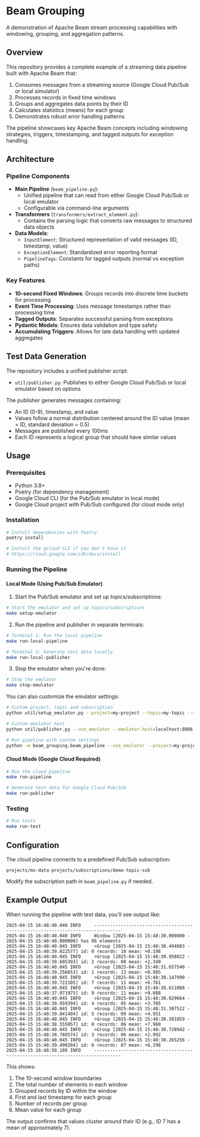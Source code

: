 # Beam Grouping

A demonstration of Apache Beam stream processing capabilities with windowing, grouping, and aggregation patterns.

## Overview

This repository provides a complete example of a streaming data pipeline built with Apache Beam that:

1. Consumes messages from a streaming source (Google Cloud Pub/Sub or local simulator)
2. Processes records in fixed time windows
3. Groups and aggregates data points by their ID
4. Calculates statistics (means) for each group
5. Demonstrates robust error handling patterns

The pipeline showcases key Apache Beam concepts including windowing strategies, triggers, timestamping, and tagged outputs for exception handling.

## Architecture

### Pipeline Components

- **Main Pipeline** (`beam_pipeline.py`):
  - Unified pipeline that can read from either Google Cloud Pub/Sub or local emulator
  - Configurable via command-line arguments
- **Transformers** (`transformers/extract_element.py`):
  - Contains the parsing logic that converts raw messages to structured data objects
- **Data Models**:
  - `InputElement`: Structured representation of valid messages (ID, timestamp, value)
  - `ExceptionElement`: Standardized error reporting format
  - `PipelineTags`: Constants for tagged outputs (normal vs exception paths)

### Key Features

- **10-second Fixed Windows**: Groups records into discrete time buckets for processing
- **Event Time Processing**: Uses message timestamps rather than processing time
- **Tagged Outputs**: Separates successful parsing from exceptions
- **Pydantic Models**: Ensures data validation and type safety
- **Accumulating Triggers**: Allows for late data handling with updated aggregates

## Test Data Generation

The repository includes a unified publisher script:

- `util/publisher.py`: Publishes to either Google Cloud Pub/Sub or local emulator based on options

The publisher generates messages containing:
- An ID (0-9), timestamp, and value
- Values follow a normal distribution centered around the ID value (mean = ID, standard deviation = 0.5)
- Messages are published every 100ms
- Each ID represents a logical group that should have similar values

## Usage

### Prerequisites

- Python 3.8+
- Poetry (for dependency management)
- Google Cloud CLI (for the Pub/Sub emulator in local mode)
- Google Cloud project with Pub/Sub configured (for cloud mode only)

### Installation

```bash
# Install dependencies with Poetry
poetry install

# Install the gcloud CLI if you don't have it
# https://cloud.google.com/sdk/docs/install
```

### Running the Pipeline

#### Local Mode (Using Pub/Sub Emulator)

1. Start the Pub/Sub emulator and set up topics/subscriptions:

```bash
# Start the emulator and set up topics/subscriptions
make setup-emulator
```

2. Run the pipeline and publisher in separate terminals:

```bash
# Terminal 1: Run the local pipeline
make run-local-pipeline

# Terminal 2: Generate test data locally
make run-local-publisher
```

3. Stop the emulator when you're done:

```bash
# Stop the emulator
make stop-emulator
```

You can also customize the emulator settings:

```bash
# Custom project, topic and subscription
python util/setup_emulator.py --project=my-project --topic=my-topic --subscription=my-sub

# Custom emulator host
python util/publisher.py --use_emulator --emulator-host=localhost:8086

# Run pipeline with custom settings
python -m beam_grouping.beam_pipeline --use_emulator --project=my-project --subscription=my-sub
```

#### Cloud Mode (Google Cloud Required)

```bash
# Run the cloud pipeline
make run-pipeline

# Generate test data for Google Cloud Pub/Sub
make run-publisher
```

### Testing

```bash
# Run tests
make run-test
```

## Configuration

The cloud pipeline connects to a predefined Pub/Sub subscription:
```
projects/ms-data-projects/subscriptions/demo-topic-sub
```

Modify the subscription path in `beam_pipeline.py` if needed.

## Example Output

When running the pipeline with test data, you'll see output like:

```
2025-04-15 16:48:40.040 INFO     --------------------------------------------------------------------------------
2025-04-15 16:48:40.040 INFO     Window [2025-04-15 15:48:30.000000 - 2025-04-15 15:48:40.000000] has 86 elements
2025-04-15 16:48:40.045 INFO     >Group [2025-04-15 15:48:30.494083 - 2025-04-15 15:48:39.022577] id: 0 records: 10 mean: +0.198
2025-04-15 16:48:40.045 INFO     >Group [2025-04-15 15:48:30.958822 - 2025-04-15 15:48:39.605393] id: 2 records: 08 mean: +2.349
2025-04-15 16:48:40.045 INFO     >Group [2025-04-15 15:48:31.657540 - 2025-04-15 15:48:39.256653] id: 1 records: 13 mean: +0.985
2025-04-15 16:48:40.045 INFO     >Group [2025-04-15 15:48:30.147990 - 2025-04-15 15:48:39.722105] id: 7 records: 11 mean: +6.761
2025-04-15 16:48:40.045 INFO     >Group [2025-04-15 15:48:30.611088 - 2025-04-15 15:48:37.971975] id: 9 records: 11 mean: +9.088
2025-04-15 16:48:40.045 INFO     >Group [2025-04-15 15:48:30.029664 - 2025-04-15 15:48:39.959394] id: 4 records: 05 mean: +3.705
2025-04-15 16:48:40.045 INFO     >Group [2025-04-15 15:48:31.307512 - 2025-04-15 15:48:39.841404] id: 5 records: 09 mean: +4.951
2025-04-15 16:48:40.045 INFO     >Group [2025-04-15 15:48:30.381859 - 2025-04-15 15:48:38.555057] id: 8 records: 06 mean: +7.960
2025-04-15 16:48:40.045 INFO     >Group [2025-04-15 15:48:30.728942 - 2025-04-15 15:48:38.788574] id: 3 records: 06 mean: +2.992
2025-04-15 16:48:40.045 INFO     >Group [2025-04-15 15:48:30.265256 - 2025-04-15 15:48:39.490204] id: 6 records: 07 mean: +6.298
2025-04-15 16:48:50.109 INFO     --------------------------------------------------------------------------------
```

This shows:
1. The 10-second window boundaries
2. The total number of elements in each window
3. Grouped records by ID within the window
4. First and last timestamp for each group
5. Number of records per group
6. Mean value for each group

The output confirms that values cluster around their ID (e.g., ID 7 has a mean of approximately 7).
